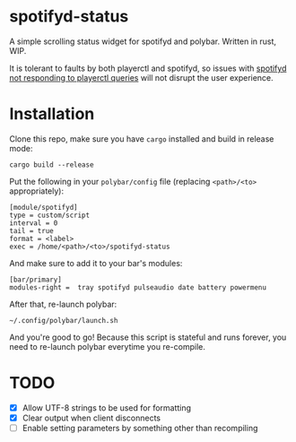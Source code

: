 # spotifyd-status

A simple scrolling status widget for spotifyd and polybar.
Written in rust, WIP.

It is tolerant to faults by both playerctl and spotifyd, so issues with 
[spotifyd not responding to playerctl queries](https://github.com/Spotifyd/spotifyd/issues/557)
will not disrupt the user experience.

# Installation

Clone this repo, make sure you have `cargo` installed and build in release mode:

    cargo build --release

Put the following in your `polybar/config` file (replacing `<path>/<to>` appropriately):

    [module/spotifyd]
    type = custom/script
    interval = 0
    tail = true
    format = <label>
    exec = /home/<path>/<to>/spotifyd-status

And make sure to add it to your bar's modules:

    [bar/primary]
    modules-right =  tray spotifyd pulseaudio date battery powermenu

After that, re-launch polybar:

    ~/.config/polybar/launch.sh

And you're good to go!
Because this script is stateful and runs forever, you need to re-launch polybar
everytime you re-compile.

# TODO

- [x] Allow UTF-8 strings to be used for formatting
- [x] Clear output when client disconnects
- [ ] Enable setting parameters by something other than recompiling
